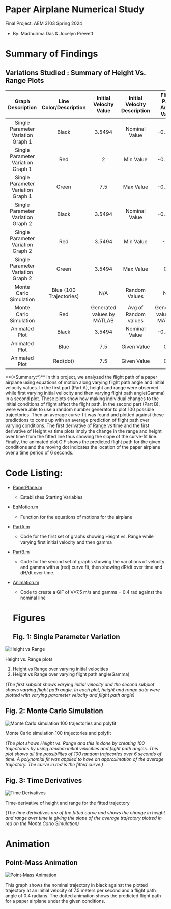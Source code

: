 # Paper Airplane Numerical Study
  Final Project: AEM 3103 Spring 2024
  - By: Madhurima Das & Jocelyn Prewett

# Summary of Findings
  

## Variations Studied : Summary of Height Vs. Range Plots 
|          Graph Description         |  Line Color/Description |   Initial Velocity Value   | Initial Velocity Description |   Flight Path Angle Value  | Flight Path Angle Description |
|:----------------------------------:|:-----------------------:|:--------------------------:|:----------------------------:|:--------------------------:|:-----------------------------:|
| Single Parameter Variation Graph 1 | Black                   | 3.5494                     | Nominal Value                | -0.1794                    | Nominal Value                 |
| Single Parameter Variation Graph 1 | Red                     | 2                          | Min Value                    | -0.1794                    | Min Value                     |
| Single Parameter Variation Graph 1 | Green                   | 7.5                        | Max Value                    | -0.1794                    | Max Value                     |
| Single Parameter Variation Graph 2 | Black                   | 3.5494                     | Nominal Value                | -0.1794                    | Nominal Value                 |
| Single Parameter Variation Graph 2 | Red                     | 3.5494                     | Min Value                    | -0.5                       | Min Value                     |
| Single Parameter Variation Graph 2 | Green                   | 3.5494                     | Max Value                    | 0.4                        | Max Value                     |
| Monte Carlo Simulation             | Blue (100 Trajectories) | N/A                        | Random Values                | N/A                        | Random Values                 |
| Monte Carlo Simulation             | Red                     | Generated values by MATLAB | Avg of Random values         | Generated values by MATLAB | Avg of Random                 |
| Animated Plot                      | Black                   | 3.5494                     | Nominal Value                | -0.1794                    | Nominal Value                 |
| Animated Plot                      | Blue                    | 7.5                        | Given Value                  | 0.4                        | Given Value                   |
| Animated Plot                      | Red(dot)                | 7.5                        | Given Value                  | 0.4                        | Given Value                   |

<Show the variations studied in a table>
**(*Summary:*)** In this project, we analyzed the flight path of a paper airplane using equations of motion along varying flight path angle and initial velocity values. In the first part (Part A), height and range were observed while first varying initial vellocity and then varying flight path angle(Gamma) in a second plot. These plots show how making individual changes to the initial conditions of flight affect the flight path. In the second part (Part B), were were able to use a random number generator to plot 100 possible trajectories. Then an average curve-fit was found and plotted against these predictions to come up with an average prediction of flight path over varying conditions. The first derivative of Range vs time and the first derivative of Height vs time plots imply the change in the range and height over time from the fitted line thus showing the slope of the curve-fit line. Finally, the animated plot GIF shows the predicted flight path for the given conditions and the moving dot indicates the location of the paper airplane over a time period of 6 seconds. 


# Code Listing:
- [PaperPlane.m](https://github.com/madhurimadas3/AEM3103/blob/af7bd46c4f5ee8da65c25e1c3dd182f89c386a7f/PaperPlane.m)
	- Establishes Starting Variables
- [EqMotion.m](https://github.com/madhurimadas3/AEM3103/blob/827eb4b64bd9fb1772f3257a30072cc2b40c96f3/EqMotion.m)
	- Function for the equations of motions for the airplane
- [PartA.m](https://github.com/madhurimadas3/AEM3103/blob/827eb4b64bd9fb1772f3257a30072cc2b40c96f3/PartA.m)
	- Code for the first set of graphs showing Height vs. Range while varying first initial velocity and then gamma
- [PartB.m](https://github.com/madhurimadas3/AEM3103/blob/827eb4b64bd9fb1772f3257a30072cc2b40c96f3/PartB.m)
	- Code for the second set of graphs showing the variations of velocity and gamma with a (red) curve fit, then showing dR/dt over time and dH/dt over time.
- [Animation.m](https://github.com/madhurimadas3/AEM3103/blob/827eb4b64bd9fb1772f3257a30072cc2b40c96f3/Animation.m)
	- Code to create a GIF of V=7.5 m/s and gamma = 0.4 rad against the nominal line

  # Figures

  ## Fig. 1: Single Parameter Variation
![Height vs Range](Figures/PartAheightvsrange.jpg)

Height vs. Range plots 
1. Height vs Range over varying initial velocities
2. Height vs Range over varying flight path angle(Gamma)

*(The first subplot shows varying initial velocity and the second subplot shows varying flight path angle. In each plot, height and range data were plotted with varying parameter velocity and flight path angle)* 

  ## Fig. 2: Monte Carlo Simulation
 ![Monte Carlo simulation 100 trajectories and polyfit](Figures/PartBMonteCarlo.jpg)

  Monte Carlo simulation 100 trajectories and polyfit

  *(The plot shows Height vs. Range and this is done by creating 100 trajectories by using random initial velocities and flight path angles. This plot shows all the possibilites of 100 random trajecories over 6 seconds of time. A polynomial fit was applied to have an approximation of the average trajectory. The curve in red is the fitted curve.)*

 ## Fig. 3: Time Derivatives
 ![Time Derivatives](Figures/PartBTimeDerivatives.jpg)
 
 Time-derivative of height and range for the fitted trajectory

 *(The time derivatives are of the fitted curve and shows the change in height and range over time ie giving the slope of the average trajectory plotted in red on the Monte Carlo Simulation)*




  # Animation
  ## Point-Mass Animation
  ![Point-Mass Animation](Figures/animated_plot.gif)
  
 This graph shows the nominal trajectory in black against the plotted trajectory at an initial velocity of 7.5 meters per second and a flight path angle of 0.4 radians. The dotted animation shows the predicted flight path for a paper airplane under the given conditions. 


